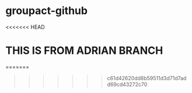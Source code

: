 # groupact-github
<<<<<<< HEAD

# THIS IS FROM ADRIAN BRANCH
=======
>>>>>>> c61d42620dd8b59511d3d71d7add69cd43272c70
